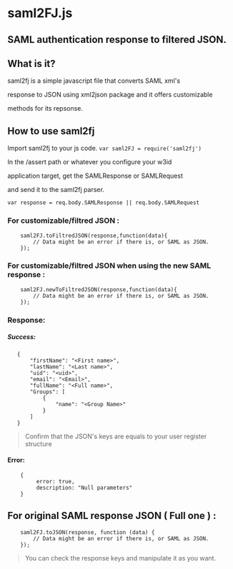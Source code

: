 # saml2FJ.js

## SAML authentication response to filtered JSON.


## What is it?

saml2fj is a simple javascript file that converts SAML xml's

response to JSON using xml2json package and it offers customizable

methods for its repsonse.

## How to use saml2fj

Import saml2fj to your js code.
    `var saml2FJ = require('saml2fj')`


In the /assert path or whatever you configure your w3id

application target, get the SAMLResponse or SAMLRequest 

and send it to the saml2fj parser.

`var response = req.body.SAMLResponse || req.body.SAMLRequest`

### For customizable/filtred JSON : 

```
    saml2FJ.toFiltredJSON(response,function(data){
        // Data might be an error if there is, or SAML as JSON.
    });

```
### For customizable/filtred JSON when using the new SAML response : 

```
    saml2FJ.newToFiltredJSON(response,function(data){
        // Data might be an error if there is, or SAML as JSON.
    });

```
### Response:

##### Success:

 ```
    {
        "firstName": "<First name>",
        "lastName": "<Last name>",
        "uid": "<uid>",
        "email": "<Email>",
        "fullName": "<Full name>",
        "Groups": [
            {
                "name": "<Group Name>"
            }
        ]
    }
 ```

> Confirm that the JSON's keys are equals to your user register structure

#### Error: 

```
    {
         error: true, 
         description: "Null parameters"
    }

```

## For original SAML response JSON ( Full one ) :


```    
    saml2FJ.toJSON(response, function (data) {
        // Data might be an error if there is, or SAML as JSON.
    });

```

> You can check the response keys and manipulate it as you want.

